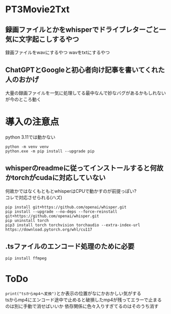 # PT3Movie2Txt
## 録画ファイルとかをwhisperでドライブレターごと一気に文字起こしするやつ
録画ファイルをwavにするやつ
wavをtxtにするやつ
## ChatGPTとGoogleと初心者向け記事を書いてくれた人のおかげ
大量の録画ファイルを一気に処理してる最中なんで妙なバグがあるかもしれないが今のところ動く

# 導入の注意点
python 3.11では動かない  

`python -m venv venv`  
`python.exe -m pip install --upgrade pip`  
## whisperのreadmeに従ってインストールすると何故かtorchがcudaに対応していない
何故かではなくもともとwhisperはCPUで動かすのが前提っぽい?  
コレで対応させられる(ハズ)  

`pip install git+https://github.com/openai/whisper.git`  
`pip install --upgrade --no-deps --force-reinstall git+https://github.com/openai/whisper.git`  
`pip uninstall torch`  
`pip3 install torch torchvision torchaudio --extra-index-url https://download.pytorch.org/whl/cu117`  

## .tsファイルのエンコード処理のために必要  
`pip install ffmpeg`  
# ToDo  
`print("tsからmp4へ変換")`とか表示の位置がなにかおかしい気がする  
tsからmp4にエンコード途中で止めると破損したmp4が残ってエラーで止まるのは別に手動で消せばいいか
依存関係に色々入りすぎてるのはそのうち消す